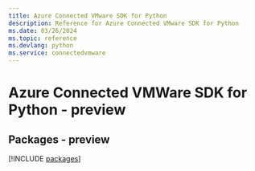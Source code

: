 ```yaml
---
title: Azure Connected VMware SDK for Python
description: Reference for Azure Connected VMware SDK for Python
ms.date: 03/26/2024
ms.topic: reference
ms.devlang: python
ms.service: connectedvmware
---
```

# Azure Connected VMWare SDK for Python - preview
## Packages - preview
[!INCLUDE [packages](connected-vmware-index.md)]